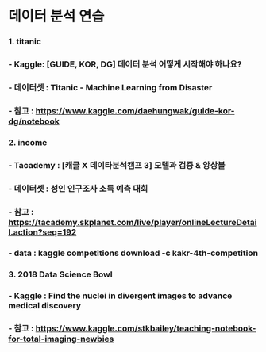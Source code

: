 # 데이터 분석 연습

### 1. titanic 
### - Kaggle: [GUIDE, KOR, DG] 데이터 분석 어떻게 시작해야 하나요?
### - 데이터셋 : Titanic - Machine Learning from Disaster
### - 참고 : https://www.kaggle.com/daehungwak/guide-kor-dg/notebook

### 2. income 
### - Tacademy : [캐글 X 데이타분석캠프 3] 모델과 검증 & 앙상블
### - 데이터셋 : 성인 인구조사 소득 예측 대회
### - 참고 : https://tacademy.skplanet.com/live/player/onlineLectureDetail.action?seq=192
### - data : kaggle competitions download -c kakr-4th-competition

### 3. 2018 Data Science Bowl 
### - Kaggle : Find the nuclei in divergent images to advance medical discovery
### - 참고 : https://www.kaggle.com/stkbailey/teaching-notebook-for-total-imaging-newbies
